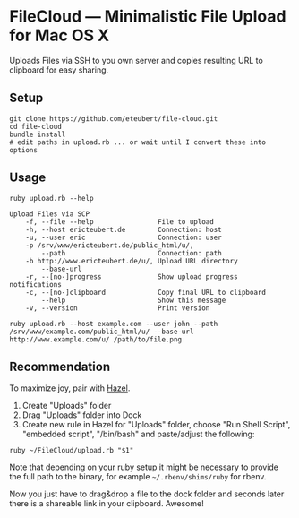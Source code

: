 # FileCloud — Minimalistic File Upload for Mac OS X

Uploads Files via SSH to you own server and copies resulting URL to clipboard for easy sharing.

## Setup

```
git clone https://github.com/eteubert/file-cloud.git
cd file-cloud
bundle install
# edit paths in upload.rb ... or wait until I convert these into options
```

## Usage

```
ruby upload.rb --help

Upload Files via SCP
    -f, --file --help                File to upload
    -h, --host ericteubert.de        Connection: host
    -u, --user eric                  Connection: user
    -p /srv/www/ericteubert.de/public_html/u/,
        --path                       Connection: path
    -b http://www.ericteubert.de/u/, Upload URL directory
        --base-url
    -r, --[no-]progress              Show upload progress notifications
    -c, --[no-]clipboard             Copy final URL to clipboard
        --help                       Show this message
    -v, --version                    Print version
```

```
ruby upload.rb --host example.com --user john --path /srv/www/example.com/public_html/u/ --base-url http://www.example.com/u/ /path/to/file.png
```

## Recommendation

To maximize joy, pair with [Hazel][1].

1. Create "Uploads" folder
2. Drag "Uploads" folder into Dock
3. Create new rule in Hazel for "Uploads" folder, choose "Run Shell Script", "embedded script", "/bin/bash" and paste/adjust the following:

```
ruby ~/FileCloud/upload.rb "$1"
```

Note that depending on your ruby setup it might be necessary to provide the full path to the binary, for example `~/.rbenv/shims/ruby` for rbenv.

Now you just have to drag&drop a file to the dock folder and seconds later there is a shareable link in your clipboard. Awesome!

[1]: http://www.noodlesoft.com/hazel.php